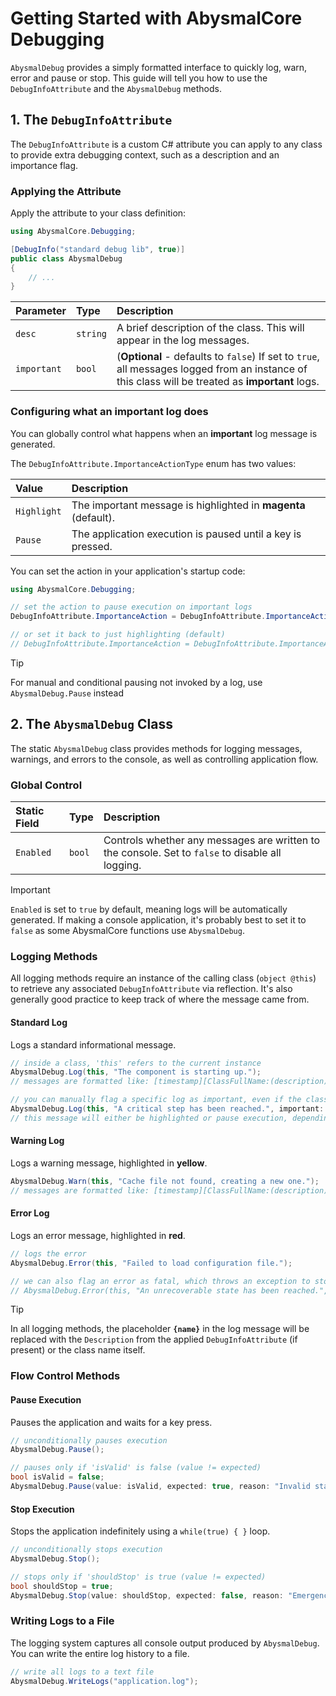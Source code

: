 # Getting Started with AbysmalCore Debugging

`AbysmalDebug` provides a simply formatted interface to quickly log, warn, error and pause or stop. This guide will tell you how to use the `DebugInfoAttribute` and the `AbysmalDebug` methods.

## 1\. The `DebugInfoAttribute`

The `DebugInfoAttribute` is a custom C\# attribute you can apply to any class to provide extra debugging context, such as a description and an importance flag.

### Applying the Attribute

Apply the attribute to your class definition:

```cs
using AbysmalCore.Debugging;

[DebugInfo("standard debug lib", true)]
public class AbysmalDebug
{
    // ...
}
```

| Parameter | Type | Description |
| :--- | :--- | :--- |
| `desc` | `string` | A brief description of the class. This will appear in the log messages. |
| `important` | `bool` | (**Optional** - defaults to `false`) If set to `true`, all messages logged from an instance of this class will be treated as **important** logs. |

### Configuring what an important log does

You can globally control what happens when an **important** log message is generated.

The `DebugInfoAttribute.ImportanceActionType` enum has two values:

| Value | Description |
| :--- | :--- |
| `Highlight` | The important message is highlighted in **magenta** (default). |
| `Pause` | The application execution is paused until a key is pressed. |

You can set the action in your application's startup code:

```cs
using AbysmalCore.Debugging;

// set the action to pause execution on important logs
DebugInfoAttribute.ImportanceAction = DebugInfoAttribute.ImportanceActionType.Pause;

// or set it back to just highlighting (default)
// DebugInfoAttribute.ImportanceAction = DebugInfoAttribute.ImportanceActionType.Highlight;
```

> [!TIP]
> For manual and conditional pausing not invoked by a log, use `AbysmalDebug.Pause` instead

## 2\. The `AbysmalDebug` Class

The static `AbysmalDebug` class provides methods for logging messages, warnings, and errors to the console, as well as controlling application flow.

### Global Control

| Static Field | Type | Description |
| :--- | :--- | :--- |
| `Enabled` | `bool` | Controls whether any messages are written to the console. Set to `false` to disable all logging. |

> [!IMPORTANT]
> `Enabled` is set to `true` by default, meaning logs will be automatically generated. If making a console application, it's probably best to set it to `false` as some AbysmalCore functions use `AbysmalDebug`.

### Logging Methods

All logging methods require an instance of the calling class (`object @this`) to retrieve any associated `DebugInfoAttribute` via reflection. It's also generally good practice to keep track of where the message came from.

#### Standard Log

Logs a standard informational message.

```cs
// inside a class, 'this' refers to the current instance
AbysmalDebug.Log(this, "The component is starting up."); 
// messages are formatted like: [timestamp][ClassFullName:(description)] (i) message

// you can manually flag a specific log as important, even if the class isn't marked as important
AbysmalDebug.Log(this, "A critical step has been reached.", important: true); 
// this message will either be highlighted or pause execution, depending on ImportanceAction.
```

#### Warning Log

Logs a warning message, highlighted in **yellow**.

```cs
AbysmalDebug.Warn(this, "Cache file not found, creating a new one."); 
// messages are formatted like: [timestamp][ClassFullName:(description)] /!\ message
```

#### Error Log

Logs an error message, highlighted in **red**.

```cs
// logs the error
AbysmalDebug.Error(this, "Failed to load configuration file."); 

// we can also flag an error as fatal, which throws an exception to stop execution
// AbysmalDebug.Error(this, "An unrecoverable state has been reached.", fatal: true);
```

> [!TIP]
> In all logging methods, the placeholder **`{name}`** in the log message will be replaced with the `Description` from the applied `DebugInfoAttribute` (if present) or the class name itself.

### Flow Control Methods

#### Pause Execution

Pauses the application and waits for a key press.

```cs
// unconditionally pauses execution
AbysmalDebug.Pause(); 

// pauses only if 'isValid' is false (value != expected)
bool isValid = false;
AbysmalDebug.Pause(value: isValid, expected: true, reason: "Invalid state detected"); 
```

#### Stop Execution

Stops the application indefinitely using a `while(true) { }` loop.

```cs
// unconditionally stops execution
AbysmalDebug.Stop(); 

// stops only if 'shouldStop' is true (value != expected)
bool shouldStop = true;
AbysmalDebug.Stop(value: shouldStop, expected: false, reason: "Emergency stop signal");
```

### Writing Logs to a File

The logging system captures all console output produced by `AbysmalDebug`. You can write the entire log history to a file.

```cs
// write all logs to a text file
AbysmalDebug.WriteLogs("application.log");
```